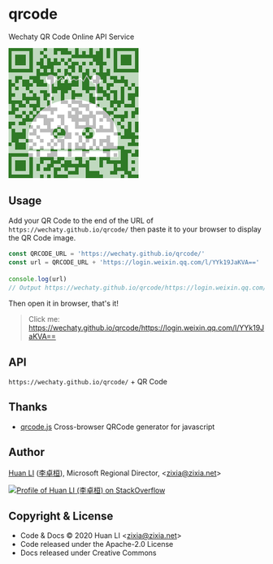 # qrcode

Wechaty QR Code Online API Service

![Wechaty QR Code](wechaty-qrcode.png)

## Usage

Add your QR Code to the end of the URL of `https://wechaty.github.io/qrcode/` then paste it to your browser to display the QR Code image.

```ts
const QRCODE_URL = 'https://wechaty.github.io/qrcode/'
const url = QRCODE_URL + 'https://login.weixin.qq.com/l/YYk19JaKVA=='

console.log(url)
// Output https://wechaty.github.io/qrcode/https://login.weixin.qq.com/l/YYk19JaKVA==
```

Then open it in browser, that's it!

> Click me: <https://wechaty.github.io/qrcode/https://login.weixin.qq.com/l/YYk19JaKVA==>

## API

`https://wechaty.github.io/qrcode/` + QR Code

## Thanks

- [qrcode.js](https://davidshimjs.github.io/qrcodejs/) Cross-browser QRCode generator for javascript

## Author

[Huan LI](https://github.com/huan) ([李卓桓](http://linkedin.com/in/zixia)),
Microsoft Regional Director, \<zixia@zixia.net\>

[![Profile of Huan LI (李卓桓) on StackOverflow](https://stackexchange.com/users/flair/265499.png)](https://stackexchange.com/users/265499)

## Copyright & License

- Code & Docs © 2020 Huan LI \<zixia@zixia.net\>
- Code released under the Apache-2.0 License
- Docs released under Creative Commons
